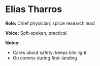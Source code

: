 # Elias Tharros

**Role:** Chief physician; splice research lead

**Voice:** Soft-spoken, practical

**Notes:**
- Cares about safety; keeps kits light
- On comms during first-landing

